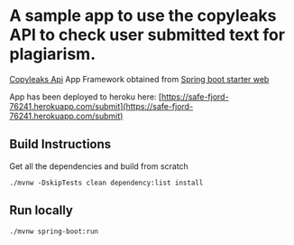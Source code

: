 # A sample app to use the copyleaks API to check user submitted text for plagiarism.
[Copyleaks Api](https://api.copyleaks.com/Guides/HowToUse)
App Framework obtained from [Spring boot starter web](https://mvnrepository.com/artifact/org.springframework.boot/spring-boot-starter-web)

App has been deployed to heroku here:
[https://safe-fjord-76241.herokuapp.com/submit](https://safe-fjord-76241.herokuapp.com/submit)

## Build Instructions
Get all the dependencies and build from scratch
```
./mvnw -DskipTests clean dependency:list install
```

## Run locally
```
./mvnw spring-boot:run
```